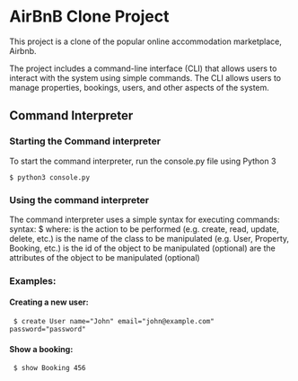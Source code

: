 # AirBnB Clone Project
This project is a clone of the popular online accommodation marketplace, Airbnb. 

The project includes a command-line interface (CLI) that allows users to interact with the system using simple commands. The CLI allows users to manage properties, bookings, users, and other aspects of the system.

## Command Interpreter
### Starting the Command interpreter
To start the command interpreter, run the console.py file using Python 3

```
$ python3 console.py
```

### Using the command interpreter
The command interpreter uses a simple syntax for executing commands:
syntax: $ <command> <class> <id> <attributes>
where:
<command> is the action to be performed (e.g. create, read, update, delete, etc.)
<class> is the name of the class to be manipulated (e.g. User, Property, Booking, etc.)
<id> is the id of the object to be manipulated (optional)
<attributes> are the attributes of the object to be manipulated (optional)

### Examples:
#### Creating a new user:
```
 $ create User name="John" email="john@example.com" password="password"
 ```

#### Show a booking:
```
 $ show Booking 456
```
